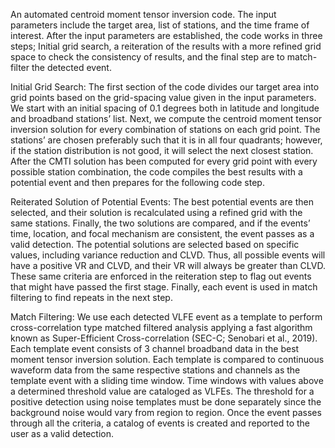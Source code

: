 An automated centroid moment tensor inversion code. The input parameters include the target area, list of stations, and the time frame of interest. After the input parameters are established, the code works in three steps; Initial grid search, a reiteration of the results with a more refined grid space to check the consistency of results, and the final step are to match-filter the detected event. 

Initial Grid Search:
The first section of the code divides our target area into grid points based on the grid-spacing value given in the input parameters. We start with an initial spacing of 0.1 degrees both in latitude and longitude and broadband stations’ list. Next, we compute the centroid moment tensor inversion solution for every combination of stations on each grid point. The stations’ are chosen preferably such that it is in all four quadrants; however, if the station distribution is not good, it will select the next closest station. After the CMTI solution has been computed for every grid point with every possible station combination, the code compiles the best results with a potential event and then prepares for the following code step.

Reiterated Solution of Potential Events:
The best potential events are then selected, and their solution is recalculated using a refined grid with the same stations. Finally, the two solutions are compared, and if the events’ time, location, and focal mechanism are consistent, the event passes as a valid detection. The potential solutions are selected based on specific values, including variance reduction and CLVD. Thus, all possible events will have a positive VR and CLVD, and their VR will always be greater than CLVD. These same criteria are enforced in the reiteration step to flag out events that might have passed the first stage. Finally, each event is used in match filtering to find repeats in the next step. 

Match Filtering: 
We use each detected VLFE event as a template to perform cross-correlation type matched filtered analysis applying a fast algorithm known as Super-Efficient Cross-correlation (SEC-C; Senobari et al., 2019). Each template event consists of 3 channel broadband data in the best moment tensor inversion solution. Each template is compared to continuous waveform data from the same respective stations and channels as the template event with a sliding time window. Time windows with values above a determined threshold value are cataloged as VLFEs. The threshold for a positive detection using noise templates must be done separately since the background noise would vary from region to region. Once the event passes through all the criteria, a catalog of events is created and reported to the user as a valid detection.
